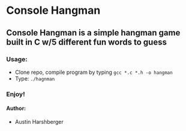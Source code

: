 # Console Hangman
## Console Hangman is a simple hangman game built in C w/5 different fun words to guess
### Usage:
* Clone repo, compile program by typing `gcc *.c *.h -o hangman`
* Type: `./hagnman` 
### Enjoy!

#### Author:
* Austin Harshberger